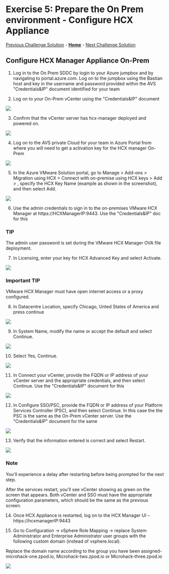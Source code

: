 # Exercise 5: Prepare the On Prem environment - Configure HCX Appliance

[Previous Challenge Solution](./04-NSX-Firewall.md) - **[Home](../Readme.md)** - [Next Challenge Solution](./06-HCX-Site-Pair.md)


## Configure HCX Manager Appliance On-Prem

1.	Log in to the On Prem SDDC by login to your Azure jumpbox and by navigating to portal.azure.com. Log on to the jumpbox using the Bastian host and key in the username and password provided  within the AVS "Credentials&IP" document identified for your team

2.	Log on to your On-Prem vCenter using the "Credentials&IP" document

 ![](./Images/05-HCX-Manager-Appliance/HCX_image3.png)

3.	Confirm that the vCenter server has hcx-manager deployed and powered on.

  ![](./Images/05-HCX-Manager-Appliance/HCX_image4.png)

4.	Log on to the AVS private Cloud for your team in Azure Portal from where you will need to get a activation key for the HCX manager On-Prem

![](./Images/05-HCX-Manager-Appliance/HCX_Image5.1.png)

5.	In the Azure VMware Solution portal, go to Manage > Add-ons > Migration using HCX > Connect with on-premise using HCX keys > Add > , specify the HCX Key Name (example as shown in the screenshot), and then select Add.

 ![](./Images/05-HCX-Manager-Appliance/HCX_Image5.2.png)

6.	Use the admin credentials to sign in to the on-premises VMware HCX Manager at https://HCXManagerIP:9443. Use the "Credentials&IP" doc for this

### TIP
The admin user password is set during the VMware HCX Manager OVA file deployment.

7.	In Licensing, enter your key for HCX Advanced Key and select Activate.

![](./Images/05-HCX-Manager-Appliance/HCX_image7.png)

### Important TIP
VMware HCX Manager must have open internet access or a proxy configured.

8.	In Datacentre Location, specify Chicago, Unted States of America and press continue

![](./Images/05-HCX-Manager-Appliance/HCX_image8.png)

9.	In System Name, modify the name or accept the default and select Continue.

 ![](./Images/05-HCX-Manager-Appliance/HCX_image9.png)

10.	Select Yes, Continue.

 ![](./Images/05-HCX-Manager-Appliance/HCX_image10.png)

11.	In Connect your vCenter, provide the FQDN or IP address of your vCenter server and the appropriate credentials, and then select Continue. Use the "Credentials&IP" document for this

![](./Images/05-HCX-Manager-Appliance/HCX_image11.png)

12. In Configure SSO/PSC, provide the FQDN or IP address of your Platform Services Controller (PSC), and then select Continue. In this case the the PSC is the same as the On-Prem vCenter server. Use the "Credentials&IP" document for the same

 ![](./Images/05-HCX-Manager-Appliance/HCX_image12.png)

13. Verify that the information entered is correct and select Restart.

![](./Images/05-HCX-Manager-Appliance/HCX_image13.png)

### Note
You'll experience a delay after restarting before being prompted for the next step.

After the services restart, you'll see vCenter showing as green on the screen that appears. Both vCenter and SSO must have the appropriate configuration parameters, which should be the same as the previous screen.

14.	Once HCX Appliance is restarted, log on to the HCX Manager UI – https://hcxmanagerIP:9443

15.	Go to Configuration -> vSphere Role Mapping -> replace System Administrator and Enterprise Administrator user groups with the following custom domain (instead of vsphere.local). 

Replace the domain name according to the group you have been assigned- microhack-one.zpod.io, Microhack-two.zpod.io or Microhack-three.zpod.io

 ![](./Images/05-HCX-Manager-Appliance/HCX_image14.png)